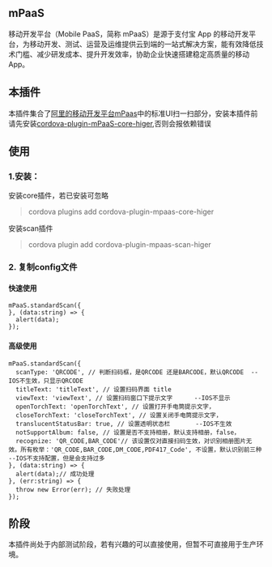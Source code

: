## mPaaS 

移动开发平台（Mobile PaaS，简称 mPaaS）是源于支付宝 App 的移动开发平台，为移动开发、测试、运营及运维提供云到端的一站式解决方案，能有效降低技术门槛、减少研发成本、提升开发效率，协助企业快速搭建稳定高质量的移动 App。

## 本插件
本插件集合了[阿里的移动开发平台mPaas](https://help.aliyun.com/document_detail/49549.html)中的标准UI扫一扫部分，安装本插件前请先安装[cordova-plugin-mPaaS-core-higer](https://github.com/ty793941/cordova-plugin-mPaaS-core-higer),否则会报依赖错误


## 使用

### 1.安装：
安装core插件，若已安装可忽略
> cordova plugins add cordova-plugin-mpaas-core-higer

安装scan插件 
> cordova plugin add cordova-plugin-mpaas-scan-higer

### 2. 复制config文件

#### 快速使用
>
    mPaaS.standardScan({
    }, (data:string) => {
      alert(data);
    });
>

#### 高级使用
>
    mPaaS.standardScan({
      scanType: 'QRCODE', // 判断扫码框，是QRCODE 还是BARCODE，默认QRCODE  --IOS不生效，只显示QRCODE
      titleText: 'titleText', // 设置扫码界面 title
      viewText: 'viewText', // 设置扫码窗口下提示文字      --IOS不显示
      openTorchText: 'openTorchText', // 设置打开手电筒提示文字，
      closeTorchText: 'closeTorchText', // 设置关闭手电筒提示文字，
      translucentStatusBar: true, // 设置透明状态栏       --IOS不生效
      notSupportAlbum: false, // 设置是否不支持相册，默认支持相册，false，
      recognize: 'QR_CODE,BAR_CODE'// 该设置仅对直接扫码生效，对识别相册图片无效。所有枚举：'QR_CODE,BAR_CODE,DM_CODE,PDF417_Code', 不设置，默认识别前三种     --IOS不支持配置，但是会支持过多
    }, (data:string) => {
      alert(data);// 成功处理
    }, (err:string) => {
      throw new Error(err); // 失败处理
    });
>

## 阶段
本插件尚处于内部测试阶段，若有兴趣的可以直接使用，但暂不可直接用于生产环境。



